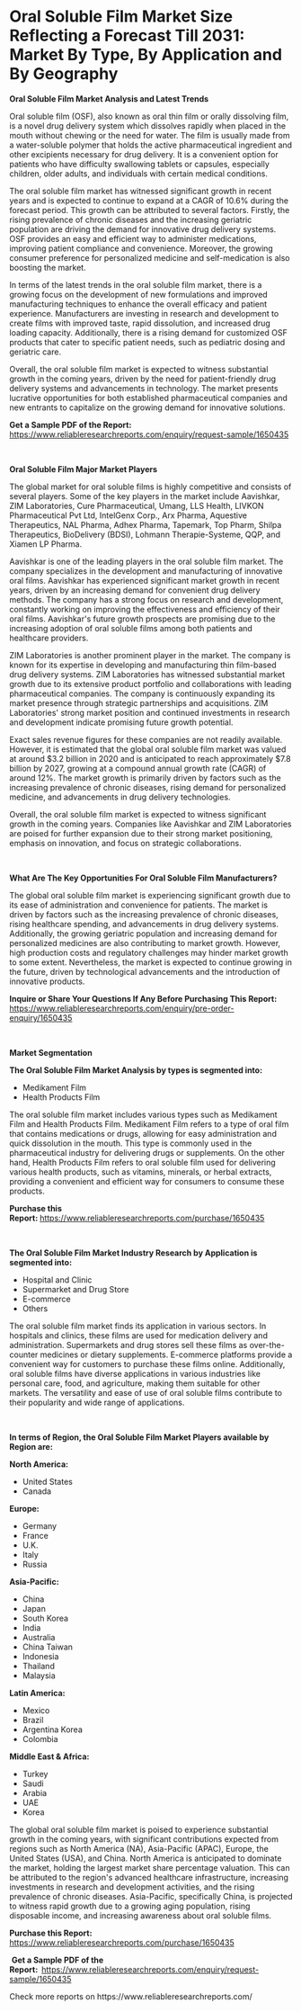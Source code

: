 <p><h1>Oral Soluble Film Market Size Reflecting a Forecast Till 2031: Market By Type, By Application and By Geography</h1></p><p><strong>Oral Soluble Film Market Analysis and Latest Trends</strong></p>
<p><p>Oral soluble film (OSF), also known as oral thin film or orally dissolving film, is a novel drug delivery system which dissolves rapidly when placed in the mouth without chewing or the need for water. The film is usually made from a water-soluble polymer that holds the active pharmaceutical ingredient and other excipients necessary for drug delivery. It is a convenient option for patients who have difficulty swallowing tablets or capsules, especially children, older adults, and individuals with certain medical conditions.</p><p>The oral soluble film market has witnessed significant growth in recent years and is expected to continue to expand at a CAGR of 10.6% during the forecast period. This growth can be attributed to several factors. Firstly, the rising prevalence of chronic diseases and the increasing geriatric population are driving the demand for innovative drug delivery systems. OSF provides an easy and efficient way to administer medications, improving patient compliance and convenience. Moreover, the growing consumer preference for personalized medicine and self-medication is also boosting the market.</p><p>In terms of the latest trends in the oral soluble film market, there is a growing focus on the development of new formulations and improved manufacturing techniques to enhance the overall efficacy and patient experience. Manufacturers are investing in research and development to create films with improved taste, rapid dissolution, and increased drug loading capacity. Additionally, there is a rising demand for customized OSF products that cater to specific patient needs, such as pediatric dosing and geriatric care.</p><p>Overall, the oral soluble film market is expected to witness substantial growth in the coming years, driven by the need for patient-friendly drug delivery systems and advancements in technology. The market presents lucrative opportunities for both established pharmaceutical companies and new entrants to capitalize on the growing demand for innovative solutions.</p></p>
<p><strong>Get a Sample PDF of the Report:&nbsp;</strong> <a href="https://www.reliableresearchreports.com/enquiry/request-sample/1650435">https://www.reliableresearchreports.com/enquiry/request-sample/1650435</a></p>
<p>&nbsp;</p>
<p><strong>Oral Soluble Film Major Market Players</strong></p>
<p><p>The global market for oral soluble films is highly competitive and consists of several players. Some of the key players in the market include Aavishkar, ZIM Laboratories, Cure Pharmaceutical, Umang, LLS Health, LIVKON Pharmaceutical Pvt Ltd, IntelGenx Corp., Arx Pharma, Aquestive Therapeutics, NAL Pharma, Adhex Pharma, Tapemark, Top Pharm, Shilpa Therapeutics, BioDelivery (BDSI), Lohmann Therapie-Systeme, QQP, and Xiamen LP Pharma.</p><p>Aavishkar is one of the leading players in the oral soluble film market. The company specializes in the development and manufacturing of innovative oral films. Aavishkar has experienced significant market growth in recent years, driven by an increasing demand for convenient drug delivery methods. The company has a strong focus on research and development, constantly working on improving the effectiveness and efficiency of their oral films. Aavishkar's future growth prospects are promising due to the increasing adoption of oral soluble films among both patients and healthcare providers.</p><p>ZIM Laboratories is another prominent player in the market. The company is known for its expertise in developing and manufacturing thin film-based drug delivery systems. ZIM Laboratories has witnessed substantial market growth due to its extensive product portfolio and collaborations with leading pharmaceutical companies. The company is continuously expanding its market presence through strategic partnerships and acquisitions. ZIM Laboratories' strong market position and continued investments in research and development indicate promising future growth potential.</p><p>Exact sales revenue figures for these companies are not readily available. However, it is estimated that the global oral soluble film market was valued at around $3.2 billion in 2020 and is anticipated to reach approximately $7.8 billion by 2027, growing at a compound annual growth rate (CAGR) of around 12%. The market growth is primarily driven by factors such as the increasing prevalence of chronic diseases, rising demand for personalized medicine, and advancements in drug delivery technologies.</p><p>Overall, the oral soluble film market is expected to witness significant growth in the coming years. Companies like Aavishkar and ZIM Laboratories are poised for further expansion due to their strong market positioning, emphasis on innovation, and focus on strategic collaborations.</p></p>
<p>&nbsp;</p>
<p><strong>What Are The Key Opportunities For Oral Soluble Film Manufacturers?</strong></p>
<p><p>The global oral soluble film market is experiencing significant growth due to its ease of administration and convenience for patients. The market is driven by factors such as the increasing prevalence of chronic diseases, rising healthcare spending, and advancements in drug delivery systems. Additionally, the growing geriatric population and increasing demand for personalized medicines are also contributing to market growth. However, high production costs and regulatory challenges may hinder market growth to some extent. Nevertheless, the market is expected to continue growing in the future, driven by technological advancements and the introduction of innovative products.</p></p>
<p><strong>Inquire or Share Your Questions If Any Before Purchasing This Report:</strong> <a href="https://www.reliableresearchreports.com/enquiry/pre-order-enquiry/1650435">https://www.reliableresearchreports.com/enquiry/pre-order-enquiry/1650435</a></p>
<p>&nbsp;</p>
<p><strong>Market Segmentation</strong></p>
<p><strong>The Oral Soluble Film Market Analysis by types is segmented into:</strong></p>
<p><ul><li>Medikament Film</li><li>Health Products Film</li></ul></p>
<p><p>The oral soluble film market includes various types such as Medikament Film and Health Products Film. Medikament Film refers to a type of oral film that contains medications or drugs, allowing for easy administration and quick dissolution in the mouth. This type is commonly used in the pharmaceutical industry for delivering drugs or supplements. On the other hand, Health Products Film refers to oral soluble film used for delivering various health products, such as vitamins, minerals, or herbal extracts, providing a convenient and efficient way for consumers to consume these products.</p></p>
<p><strong>Purchase this Report:&nbsp;</strong><a href="https://www.reliableresearchreports.com/purchase/1650435">https://www.reliableresearchreports.com/purchase/1650435</a></p>
<p>&nbsp;</p>
<p><strong>The Oral Soluble Film Market Industry Research by Application is segmented into:</strong></p>
<p><ul><li>Hospital and Clinic</li><li>Supermarket and Drug Store</li><li>E-commerce</li><li>Others</li></ul></p>
<p><p>The oral soluble film market finds its application in various sectors. In hospitals and clinics, these films are used for medication delivery and administration. Supermarkets and drug stores sell these films as over-the-counter medicines or dietary supplements. E-commerce platforms provide a convenient way for customers to purchase these films online. Additionally, oral soluble films have diverse applications in various industries like personal care, food, and agriculture, making them suitable for other markets. The versatility and ease of use of oral soluble films contribute to their popularity and wide range of applications.</p></p>
<p>&nbsp;</p>
<p><strong>In terms of Region, the Oral Soluble Film Market Players available by Region are:</strong></p>
<p>
    <p> <strong> North America: </strong>
        <ul>
            <li>United States</li>
            <li>Canada</li>
        </ul>
        </p> 
    <p> <strong> Europe: </strong>
        <ul>
            <li>Germany</li>
            <li>France</li>
            <li>U.K.</li>
            <li>Italy</li>
            <li>Russia</li>
        </ul>
        </p> 
    <p> <strong> Asia-Pacific: </strong>
        <ul>
            <li>China</li>
            <li>Japan</li>
            <li>South Korea</li>
            <li>India</li>
            <li>Australia</li>
            <li>China Taiwan</li>
            <li>Indonesia</li>
            <li>Thailand</li>
            <li>Malaysia</li>
        </ul>
        </p> 
    <p> <strong> Latin America: </strong>
        <ul>
            <li>Mexico</li>
            <li>Brazil</li>
            <li>Argentina Korea</li>
            <li>Colombia</li>
        </ul>
        </p> 
    <p> <strong> Middle East & Africa: </strong>
        <ul>
            <li>Turkey</li>
            <li>Saudi</li>
            <li>Arabia</li>
            <li>UAE</li>
            <li>Korea</li>
        </ul>
    </p>
    </p>
<p><p>The global oral soluble film market is poised to experience substantial growth in the coming years, with significant contributions expected from regions such as North America (NA), Asia-Pacific (APAC), Europe, the United States (USA), and China. North America is anticipated to dominate the market, holding the largest market share percentage valuation. This can be attributed to the region's advanced healthcare infrastructure, increasing investments in research and development activities, and the rising prevalence of chronic diseases. Asia-Pacific, specifically China, is projected to witness rapid growth due to a growing aging population, rising disposable income, and increasing awareness about oral soluble films.</p></p>
<p><strong>Purchase this Report: </strong><a href="https://www.reliableresearchreports.com/purchase/1650435">https://www.reliableresearchreports.com/purchase/1650435</a></p>
<p>&nbsp;<strong>Get a Sample PDF of the Report:&nbsp;&nbsp;</strong><a href="https://www.reliableresearchreports.com/enquiry/request-sample/1650435">https://www.reliableresearchreports.com/enquiry/request-sample/1650435</a></p>
<p><strong></strong></p>
<p>Check more reports on https://www.reliableresearchreports.com/</p>